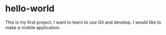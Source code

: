 # hello-world
This is my first project.
I want to learn to use Git and develop.  I would like to make a mobile application.
